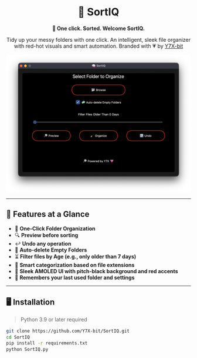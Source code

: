 <div align="center">

# 🧠 SortIQ
**🎯 One click. Sorted. Welcome SortIQ.**

Tidy up your messy folders with one click.
An intelligent, sleek file organizer with red-hot visuals and smart automation.
Branded with 💗 by [Y7X-bit](https://github.com/Y7X-bit)

<img src="assets/1.png" alt="SortIQ UI" width="600"/>

</div>

---

## 🌟 Features at a Glance

- 📂 **One-Click Folder Organization**
- 🔍 **Preview before sorting**
- ↩️ **Undo any operation**
- 🧼 **Auto-delete Empty Folders**
- ⏳ **Filter files by Age (e.g., only older than 7 days)**
- 🧠 **Smart categorization based on file extensions**
- 🎨 **Sleek AMOLED UI with pitch-black background and red accents**
- 💾 **Remembers your last used folder and settings**

---

## 🖥️ Installation

> Python 3.9 or later required

```bash
git clone https://github.com/Y7X-bit/SortIQ.git
cd SortIQ
pip install -r requirements.txt
python SortIQ.py